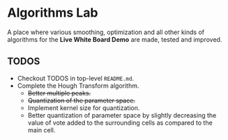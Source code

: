 # Algorithms Lab
A place where various smoothing, optimization and all other kinds of algorithms for the **Live White Board Demo** are made, tested and improved.

## TODOS
- Checkout TODOS in top-level `README.md`.
- Complete the Hough Transform algorithm.
  - ~~Better multiple peaks.~~
  - ~~Quantization of the parameter space.~~
  - Implement kernel size for quantization.
  - Better quantization of parameter space by slightly decreasing the value of vote added to the surrounding cells as compared to the main cell.